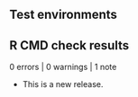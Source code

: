 ## Test environments

## R CMD check results

0 errors | 0 warnings | 1 note

* This is a new release.
